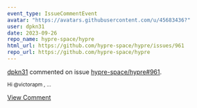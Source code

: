 ```yaml
---
event_type: IssueCommentEvent
avatar: "https://avatars.githubusercontent.com/u/45683436?"
user: dpkn31
date: 2023-09-26
repo_name: hypre-space/hypre
html_url: https://github.com/hypre-space/hypre/issues/961
repo_url: https://github.com/hypre-space/hypre
---
```


<a href='https://github.com/dpkn31' target='_blank'>dpkn31</a> commented on issue <a href='https://github.com/hypre-space/hypre/issues/961' target='_blank'>hypre-space/hypre#961</a>.

<small>Hi @victorapm , ...</small>

<a href='https://github.com/hypre-space/hypre/issues/961' target='_blank'>View Comment</a>